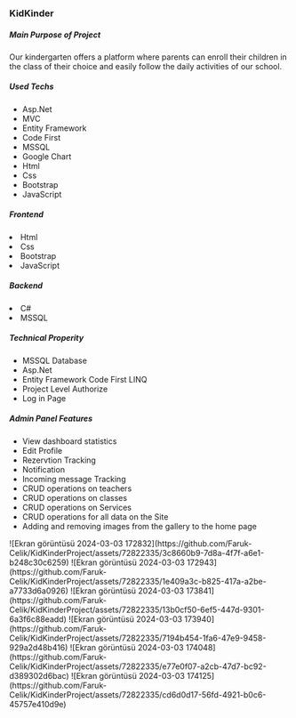 <h3>KidKinder</h3>
<h5>Main Purpose of Project</h5>
<p>Our kindergarten offers a platform where parents can enroll their children in the class of their choice and easily follow the daily activities of our school.</p>
<h5>Used Techs</h5>
<ul>
  <li>Asp.Net</li>
  <li>MVC</li>
  <li>Entity Framework</li>
  <li>Code First</li>
  <li>MSSQL</li>
  <li>Google Chart</li>
  <li>Html</li>
  <li>Css</li>
  <li>Bootstrap</li>
  <li>JavaScript</li>
</ul>
<h5>Frontend</h5>
<li>Html</li>
<li>Css</li>
<li>Bootstrap</li>
<li>JavaScript</li>
<h5>Backend</h5>
<li>C#</li>
<li>MSSQL</li>
<h5>Technical Properity</h5>
<ul>
  <li>MSSQL Database</li>
  <li>Asp.Net</li>
  <li>Entity Framework Code First LINQ</li>
  <li>Project Level Authorize</li>
  <li>Log in Page</li>
</ul>
<h5>Admin Panel Features</h5>
<ul>
  <li>View dashboard statistics</li>
  <li>Edit Profile</li>
  <li>Rezervtion Tracking</li>
  <li>Notification</li>
  <li>Incoming message Tracking</li>
  <li>CRUD operations on teachers</li>
  <li>CRUD operations on classes</li>
  <li>CRUD operations on Services</li>
  <li>CRUD operations for all data on the Site</li>
  <li>Adding and removing images from the gallery to the home page</li>
</ul>
![Ekran görüntüsü 2024-03-03 172832](https://github.com/Faruk-Celik/KidKinderProject/assets/72822335/3c8660b9-7d8a-4f7f-a6e1-b248c30c6259)
![Ekran görüntüsü 2024-03-03 172943](https://github.com/Faruk-Celik/KidKinderProject/assets/72822335/1e409a3c-b825-417a-a2be-a7733d6a0926)
![Ekran görüntüsü 2024-03-03 173841](https://github.com/Faruk-Celik/KidKinderProject/assets/72822335/13b0cf50-6ef5-447d-9301-6a3f6c88eadd)
![Ekran görüntüsü 2024-03-03 173940](https://github.com/Faruk-Celik/KidKinderProject/assets/72822335/7194b454-1fa6-47e9-9458-929a2d48b416)
![Ekran görüntüsü 2024-03-03 174048](https://github.com/Faruk-Celik/KidKinderProject/assets/72822335/e77e0f07-a2cb-47d7-bc92-d389302d6bac)
![Ekran görüntüsü 2024-03-03 174125](https://github.com/Faruk-Celik/KidKinderProject/assets/72822335/cd6d0d17-56fd-4921-b0c6-45757e410d9e)

